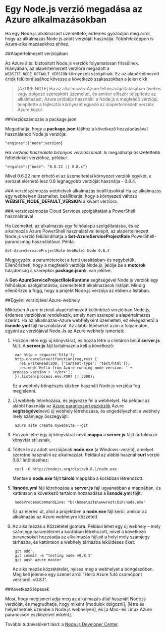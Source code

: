 <properties
    pageTitle="Egy Node.js verzió megadása"
    description="Megtudhatja, hogy miként Azure-webhelyek és a Cloud Services által használt Node.js verziójának megadása"
    services=""
    documentationCenter="nodejs"
    authors="rmcmurray"
    manager="wpickett"
    editor=""/>

<tags
    ms.service="multiple"
    ms.workload="na"
    ms.tgt_pltfrm="na"
    ms.devlang="nodejs"
    ms.topic="article"
    ms.date="08/11/2016"
    ms.author="robmcm"/>

# <a name="specifying-a-nodejs-version-in-an-azure-application"></a>Egy Node.js verzió megadása az Azure alkalmazásokban

Ha egy Node.js alkalmazást üzemeltető, érdemes győződjön meg arról, hogy az alkalmazás Node.js adott verzióját használja. Többféleképpen is Azure-alkalmazásokhoz ehhez.

##<a name="default-versions"></a>Alapértelmezett verziójában

Az Azure által biztosított Node.js verziók folyamatosan frissülnek. Hiányában, az alapértelmezett verzióra megadott a `WEBSITE_NODE_DEFAULT_VERSION` környezeti szolgálnak. Ez az alapértelmezett érték felülbírálásához kövesse a következő szakaszokban a jelen cikk

> [AZURE.NOTE] Ha az alkalmazás-Azure felhőszolgáltatásában (webes vagy dolgozó szerepkör) üzemeltet, és amikor először telepítette az alkalmazást, Azure próbálja használni a Node.js a megfelelő verziójú, telepítette a fejlesztői környezet egyező az alapértelmezett verziók Azure közül.

##<a name="versioning-with-packagejson"></a>Verziószámozás a package.json

Megadhatja, hogy a **package.json** fájlhoz a következő hozzáadásával használandó Node.js verziója:

    "engines":{"node":version}

*Ha verziója használata bizonyos verziószámát.* Is megadhatja összetettebb feltételeket verzióhoz, például:

    "engines":{"node": "0.6.22 || 0.8.x"}

Mivel 0.6.22 nem érhető el az üzemeltetési környezet verziók egyikét, a sorozat elérhető lesz 0.8 legnagyobb verzióját használja - 0.8.4.

##<a name="versioning-websites-with-app-settings"></a>A verziószámozás webhelyek alkalmazás beállításokkal
Ha az alkalmazás egy webhelyen üzemeltet, beállíthatja, hogy a környezeti változó **WEBSITE_NODE_DEFAULT_VERSION** a kívánt verzióra. 

##<a name="versioning-cloud-services-with-powershell"></a>A verziószámozás Cloud Services szolgáltatást a PowerShell használatával

Ha üzemeltet, az alkalmazás egy felhőalapú szolgáltatásba, és az alkalmazás Azure PowerShell használatával telepít, az alapértelmezett Node.js verzió felülbírálhatja a **Set-AzureServiceProjectRole** PowerShell-parancsmag használatával. Példa:

    Set-AzureServiceProjectRole WebRole1 Node 0.8.4

Megjegyzés: a paramétereket a fenti utasításban-és nagybetűk.  Ellenőrizheti, hogy a megfelelő verziója Node.js, jelölje be a **motorok** tulajdonság a szerepkör **package.json**ki van jelölve.

A **Get-AzureServiceProjectRoleRuntime** segítségével Node.js verziók egy felhőalapú szolgáltatásba, üzemeltetett alkalmazások listáját.  Mindig ellenőrizze a függ, hogy a projekt Node.js verziója az ebben a listában.

##<a name="using-a-custom-version-with-azure-websites"></a>Egyéni verziójával Azure-webhely

Miközben Azure biztosít alapértelmezett különböző verzióiban Node.js, érdemes verziójával rendelkezik, amely nem szerepel a alapértelmezés szerint. Ha az alkalmazás-Azure webhelyként üzemelteti, ez elvégezhető a **iisnode.yml** fájl használatával. Az alábbi lépéseket azon a folyamaton, egyéni az verziójával Node.Js az Azure webhely ismerteti:

1. Hozzon létre egy új könyvtárat, és hozza létre a címtáron belül **server.js** fájlt. A **server.js** fájl tartalmaznia kell a következő:

        var http = require('http');
        http.createServer(function(req,res) {
          res.writeHead(200, {'Content-Type': 'text/html'});
          res.end('Hello from Azure running node version: ' + process.version + '</br>');
        }).listen(process.env.PORT || 3000);

    Ez a webhely böngészés közben használt Node.js verziója fog megjelenni.

2. Új webhely létrehozása, és jegyezze fel a webhelyet. Ha például az alábbi használja az [Azure parancssori eszközök] Azure **segítségével**nevű új webhely létrehozása, és engedélyezheti a webhely mely számjegy összegyűjti.

        azure site create mywebsite --git

3. Hozzon létre egy új könyvtárat nevű **mappa** a **server.js** fájlt tartalmazó könyvtár stílusnak.

4. Töltse le az adott verziójának **node.exe** (a Windows-verzió), amelyet szeretne használni az alkalmazást. Például az alábbi használ **curl** verzió 0.8.1 letöltéséhez:

        curl -O http://nodejs.org/dist/v0.8.1/node.exe

    Mentse a **node.exe** fájlt **tároló** mappába a korábban létrehozott.

5. **Iisnode.yml** fájl létrehozása a **server.js** fájl ugyanabban a mappában, és kattintson a következő tartalom hozzáadása a **iisnode.yml** fájlt:

        nodeProcessCommandLine: "D:\home\site\wwwroot\bin\node.exe"

    Ez az elérési út, ahol a projektben a **node.exe** fájl kerül, amikor az alkalmazás az Azure webhelyre közzétett.

6. Az alkalmazás a Közzététel gombra. Például lehet egy új webhely – mely számjegy paraméterrel a korábban létrehozott, mivel a következő parancsokat hozzáadja az alkalmazás fájljait a helyi mely számjegy tárházba, és kattintson a webhely tárházba leküldéses őket:

        git add .
        git commit -m "testing node v0.8.1"
        git push azure master

    Az alkalmazás közzétételét, nyissa meg a webhelyet a böngészőben. Meg kell jelennie egy üzenet arról "Hello Azure futó csomópont verzióról: v0.8.1".

##<a name="next-steps"></a>Következő lépések

Most, hogy megismeri adja meg az alkalmazás által használt Node.js verzióját, és megtudhatja, hogy miként [modulok dolgozni], [létre és helyezhetnek üzembe a Node.js webhelyen], és [a Mac- és Linux Azure parancssori eszközeivel miként].

További tudnivalókért lásd: a [Node.js Developer Center](/develop/nodejs/).

[Az Azure parancssori eszközök használatáról a Mac- és Linux]: xplat-cli-install.md
[Azure parancssori eszközök]: xplat-cli-install.md
[modulokat használata]: nodejs-use-node-modules-azure-apps.md
[építse fel és telepítse a Node.js webhely]: web-sites-nodejs-develop-deploy-mac.md
